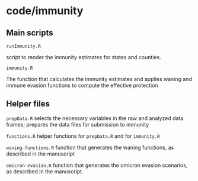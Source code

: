 # code/immunity

## Main scripts

`runImmunity.R`

script to render the immunity estimates for states and counties.

`immunity.R`

The function that calculates the immunity estimates and 
applies waning and immune evasion functions to compute the effective protection

## Helper files

`prepData.R`
selects the necessary variables in the raw and analyzed data frames;
prepares the data files for submission to immunity

`functions.R`
helper functions for `prepData.R` and for `immunity.R`

`waning-functions.R`
function that generates the waning functions, as described in the manuscript

`omicron-evasion.R`
function that generates the omicron evasion scenarios, as described in the manuscript.